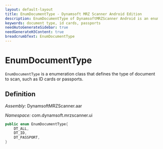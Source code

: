 ```yaml
---
layout: default-layout
title: EnumDocumentType - Dynamsoft MRZ Scanner Android Edition
description: EnumDocumentType of DynamsoftMRZScanner Android is an enumeration class that defines the result status of the MRZScanResult.
keywords: document type, id cards, passports
needAutoGenerateSidebar: true
needGenerateH3Content: true
breadcrumbText: EnumDocumentType
---
```


# EnumDocumentType

`EnumDocumentType` is a enumeration class that defines the type of document to scan, such as ID cards or passports.

## Definition

*Assembly:* DynamsoftMRZScanner.aar

*Namespace:* com.dynamsoft.mrzscanner.ui

```java
public enum EnumDocumentType{
	DT_ALL,
	DT_ID,
	DT_PASSPORT,
}
```
